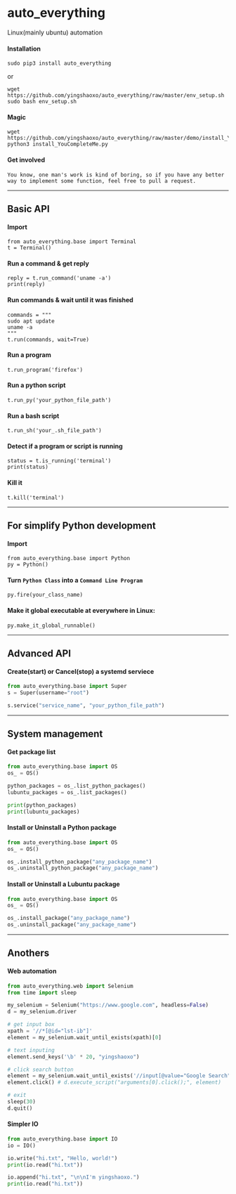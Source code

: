# auto_everything
Linux(mainly ubuntu) automation

#### Installation
```
sudo pip3 install auto_everything
```

or

```
wget https://github.com/yingshaoxo/auto_everything/raw/master/env_setup.sh
sudo bash env_setup.sh
```

#### Magic
```
wget https://github.com/yingshaoxo/auto_everything/raw/master/demo/install_YouCompleteMe.py
python3 install_YouCompleteMe.py
```

#### Get involved
```
You know, one man's work is kind of boring, so if you have any better way to implement some function, feel free to pull a request.
```
___


## Basic API
#### Import
```
from auto_everything.base import Terminal
t = Terminal()
```

#### Run a command & get reply
```
reply = t.run_command('uname -a')
print(reply)
```

#### Run commands & wait until it was finished
```
commands = """
sudo apt update
uname -a
"""
t.run(commands, wait=True)
```

#### Run a program
`t.run_program('firefox')`

#### Run a python script
`t.run_py('your_python_file_path')`

#### Run a bash script
`t.run_sh('your_.sh_file_path')`

#### Detect if a program or script is running
```
status = t.is_running('terminal')
print(status)
```

#### Kill it
```
t.kill('terminal')
```

___


## For simplify Python development
#### Import
```
from auto_everything.base import Python
py = Python()
```

#### Turn `Python Class` into a `Command Line Program`
```
py.fire(your_class_name)
```

#### Make it global executable at everywhere in Linux:
```
py.make_it_global_runnable()
```

___


## Advanced API
#### Create(start) or Cancel(stop) a systemd serviece
```python
from auto_everything.base import Super
s = Super(username="root")

s.service("service_name", "your_python_file_path")
```

___


## System management
#### Get package list
```python
from auto_everything.base import OS
os_ = OS()

python_packages = os_.list_python_packages()
lubuntu_packages = os_.list_packages()

print(python_packages)
print(lubuntu_packages)
```

#### Install or Uninstall a Python package
```python
from auto_everything.base import OS
os_ = OS()

os_.install_python_package("any_package_name")
os_.uninstall_python_package("any_package_name")
```

#### Install or Uninstall a Lubuntu package
```python
from auto_everything.base import OS
os_ = OS()

os_.install_package("any_package_name")
os_.uninstall_package("any_package_name")
```

___


## Anothers
#### Web automation
```python
from auto_everything.web import Selenium
from time import sleep

my_selenium = Selenium("https://www.google.com", headless=False)
d = my_selenium.driver

# get input box
xpath = '//*[@id="lst-ib"]'
element = my_selenium.wait_until_exists(xpath)[0]

# text inputing
element.send_keys('\b' * 20, "yingshaoxo")

# click search button
element = my_selenium.wait_until_exists('//input[@value="Google Search"]')[0]
element.click() # d.execute_script("arguments[0].click();", element)

# exit
sleep(30)
d.quit()
```

#### Simpler IO
```python
from auto_everything.base import IO
io = IO()

io.write("hi.txt", "Hello, world!")
print(io.read("hi.txt"))

io.append("hi.txt", "\n\nI'm yingshaoxo.")
print(io.read("hi.txt"))
```
